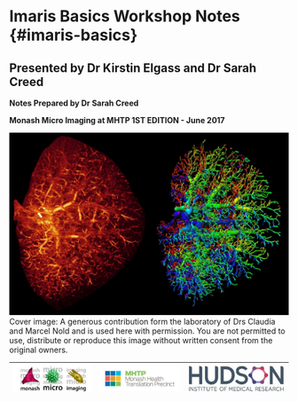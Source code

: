 # Imaris Basics Workshop Notes {#imaris-basics}

## Presented by Dr Kirstin Elgass and Dr Sarah Creed

**Notes Prepared by Dr Sarah Creed**

**Monash Micro Imaging at MHTP 1ST EDITION - June 2017**

![](/assets/cover/cover_image_%28DrClaudiaNold&DrMarcelNold%29.jpg)Cover image: A generous contribution form the laboratory of Drs Claudia and Marcel Nold and is used here with permission. You are not permitted to use, distribute or reproduce this image without written consent from the original owners.

| ![](/assets/logos/logo_MMI.jpg) | ![](/assets/logos/logo_MHTP.jpg) | ![](/assets/logos/logo_hudson.jpg) |
| :---: | :---: | :---: |




